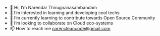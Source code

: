 - 👋 Hi, I’m Narendar Thirugnanasambandam
- 👀 I’m interested in learning and developing cool techs
- 🌱 I’m currently learning to contribute towards Open Source Community
- 💞️ I’m looking to collaborate on Cloud eco-systems
- 📫 How to reach me narencleancode@gmail.com

<!---
narencleancode/narencleancode is a ✨ special ✨ repository because its `README.md` (this file) appears on your GitHub profile.
You can click the Preview link to take a look at your changes.
--->
